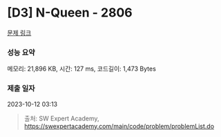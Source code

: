 # [D3] N-Queen - 2806 

[문제 링크](https://swexpertacademy.com/main/code/problem/problemDetail.do?contestProbId=AV7GKs06AU0DFAXB) 

### 성능 요약

메모리: 21,896 KB, 시간: 127 ms, 코드길이: 1,473 Bytes

### 제출 일자

2023-10-12 03:13



> 출처: SW Expert Academy, https://swexpertacademy.com/main/code/problem/problemList.do